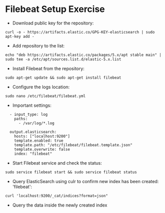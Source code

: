 # Filebeat Setup Exercise #

* Download public key for the repository:
```
curl -o - https://artifacts.elastic.co/GPG-KEY-elasticsearch | sudo apt-key add -
```
* Add repository to the list:
```
echo "deb https://artifacts.elastic.co/packages/5.x/apt stable main" | sudo tee -a /etc/apt/sources.list.d/elastic-5.x.list
```
* Install Filebeat from the repository:
```
sudo apt-get update && sudo apt-get install filebeat
```
* Configure the logs location:
```
sudo nano /etc/filebeat/filebeat.yml
```
* Important settings:  
```
  - input_type: log  
    paths:  
      - /var/log/*.log  

  output.elasticsearch:  
    hosts: ["localhost:9200"]  
    template.enabled: true  
    template.path: "/etc/filebeat/filebeat.template.json"  
    template.overwrite: false  
    index: "filebeat"  
```
* Start Filebeat service and check the status:  
```
sudo service filebeat start && sudo service filebeat status
```
* Query ElasticSearch using culr to confirm new index has been created: 'filebeat':  
```
curl 'localhost:9200/_cat/indices?format=json"
```
* Query the data inside the newly created index  
